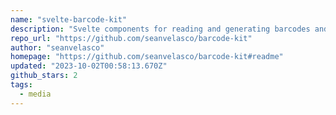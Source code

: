 ```yaml
---
name: "svelte-barcode-kit"
description: "Svelte components for reading and generating barcodes and QR codes"
repo_url: "https://github.com/seanvelasco/barcode-kit"
author: "seanvelasco"
homepage: "https://github.com/seanvelasco/barcode-kit#readme"
updated: "2023-10-02T00:58:13.670Z"
github_stars: 2
tags: 
  - media
---
```

